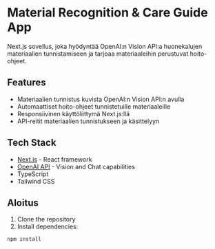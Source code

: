 # Material Recognition & Care Guide App

Next.js sovellus, joka hyödyntää OpenAI:n Vision API:a huonekalujen materiaalien tunnistamiseen ja tarjoaa materiaaleihin perustuvat hoito-ohjeet.

## Features

- Materiaalien tunnistus kuvista OpenAI:n Vision API:n avulla
- Automaattiset hoito-ohjeet tunnistetuille materiaaleille
- Responsiivinen käyttöliittymä Next.js:llä
- API-reitit materiaalien tunnistukseen ja käsittelyyn

## Tech Stack

- [Next.js](https://nextjs.org/) - React framework
- [OpenAI API](https://openai.com/blog/openai-api) - Vision and Chat capabilities
- TypeScript
- Tailwind CSS

## Aloitus

1. Clone the repository
2. Install dependencies:
```bash
npm install